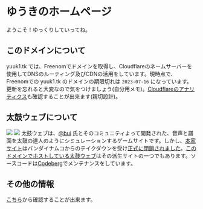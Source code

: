 # ゆうきのホームページ
ようこそ！ゆっくりしていってね。

## このドメインについて
yuuk1.tk では、Freenomでドメインを取得し、Cloudflareのネームサーバーを使用してDNSのルーティング及びCDNの活用をしています。現時点で、Freenomでの yuuk1.tk のドメインの期限切れは `2023-07-16` になっています。更新を忘れると大変なので気をつけましょう(自分用メモ)。[Cloudflareのアナリティクス](https://gorioshi.yuuk1.tk)も確認することが出来ます(親切設計)。

## 太鼓ウェブについて
![](https://badgen.net/uptime-robot/status/m794076910-3b2cafc4b1e16f56a6094840?label=%E5%A4%AA%E9%BC%93%E3%82%A6%E3%82%A7%E3%83%96&cache=300) ![](https://badgen.net/uptime-robot/month/m794076910-3b2cafc4b1e16f56a6094840?label=%E5%A4%AA%E9%BC%93%E3%82%A6%E3%82%A7%E3%83%96%E3%81%AE%E6%9C%88%E9%96%93%E7%A8%BC%E5%83%8D%E7%8E%87&cache=3600)
太鼓ウェブは、[@bui](https://github.com/bui) 氏とそのコミュニティよって開発された、音声と譜面を太鼓の達人のようにシミュレーションするゲームサイトです。しかし、[本家サイト](https://taiko.bui.pm)はバンダイナムコからのテイクダウンを受け[正式に閉鎖されました](https://www.reddit.com/r/taikonotatsujin/comments/103hpah/rip_taiko_web/)。[このドメインでホストしている太鼓ウェブ](https://taiko-web-is-4ever.yuuk1.tk)はその派生サイトの一つでもあります。ソースコードは[Codeberg](https://codeberg.org/mofusky/taiko-web-rainbow)でメンテナンスをしています。

## その他の情報
[こちら](https://misskey.yuuk1.tk/timeline)から確認することが出来ます。
